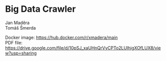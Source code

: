 # Big Data Crawler

Jan Maděra  
Tomáš Šmerda

Docker image: https://hub.docker.com/r/xmadera/main  
PDF file: https://drive.google.com/file/d/10pSJ_xaUHnQrVyCPTo2LUlhigXOfLUX8/view?usp=sharing
